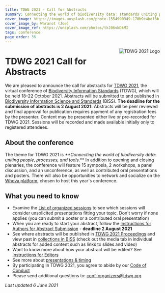 ```yaml
---
title: TDWG 2021 - Call for Abstracts
summary: Connecting the world of biodiversity data: standards uniting people, processes, and tools
cover_image: https://images.unsplash.com/photo-1554990349-170b9e4bdf3b
cover_image_by: Waranot (Joe)
cover_image_ref: https://unsplash.com/photos/tkJ06vkDkMI 
tags: conference
page_order: 36
---
```


<img src="https://static.tdwg.org/conferences/2021/logos/TDWG2021_logo-plant_400w.png" alt="TDWG 2021 Logo" style="float:right;padding-left:10px;padding-bottom:10px">

# TDWG 2021 Call for Abstracts 

We are pleased to announce the call for abstracts for [TDWG 2021](https://www.tdwg.org/conferences/2021/), the virtual conference of [Biodiversity Information Standards](https://tdwg.org/) (TDWG), which will be held 18–22 October 2021. Abstracts will be submitted to and published in [Biodiversity Information Science and Standards](https://biss.pensoft.net/) (BISS). **The deadline for the submission of abstracts is 2 August 2021.** Abstracts will be peer reviewed and final approval for publication requires payment of any registration fees by the presenter. Content may be presented either live or pre-recorded for TDWG 2021. Sessions will be recorded and made available initially only to registered attendees.

## About the conference

The theme for TDWG 2021 is _**Connecting the world of biodiversity data: uniting people, processes, and tools._** In addition to opening and closing plenaries, the conference will feature 15 symposia, 2 workshops, a panel discussion, and an unconference, as well as contributed oral presentations and posters. There will also be opportunities to network and socialize on the [Whova platform](https://whova.com/), chosen to host this year's conference.

## What you need to know

 * Examine the [List of organized sessions](../session-list/) to see which sessions will consider unsolicited presentations fitting your topic. Don't worry if none applies (you can submit a poster or a contributed oral presentation)
 * When you are ready to start your abstract, follow the [Instructions for Authors for Abstract Submission](https://www.tdwg.org/conferences/2021/instructions-for-abstract-submission/) - **deadline 2 August 2021**
 * See where abstracts will be published in [TDWG 2021 Proceedings](https://biss.pensoft.net/collection/293/) and view past in [collections in BISS](https://biss.pensoft.net/collections/) (check out the media tab in individual abstracts for added content such as links to slides and video)
 * Want to know more about how your abstract will be edited? See [Instructions for Editors](https://www.tdwg.org/conferences/2021/instructions-for-editors/)
 * See more about [presentations & timing](https://www.tdwg.org/conferences/2021/presentation-info/)
 * By participating in TDWG 2021, you agree to abide by our [Code of Conduct](https://www.tdwg.org/about/code-of-conduct/)
 * Please send additional questions to: [conf-organizers@tdwg.org](mailto:conf-organizers@tdwg.org)


_Last updated 6 June 2021_
